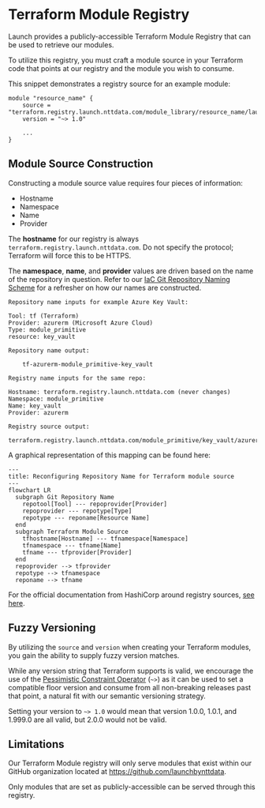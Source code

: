 # Terraform Module Registry

Launch provides a publicly-accessible Terraform Module Registry that can be used to retrieve our modules.

To utilize this registry, you must craft a module source in your Terraform code that points at our registry and the module you wish to consume.

This snippet demonstrates a registry source for an example module:

```hcl
module "resource_name" {
    source = "terraform.registry.launch.nttdata.com/module_library/resource_name/launch"
    version = "~> 1.0"

    ...
}
```

## Module Source Construction

Constructing a module source value requires four pieces of information:

- Hostname 
- Namespace
- Name
- Provider

The **hostname** for our registry is always `terraform.registry.launch.nttdata.com`. Do not specify the protocol; Terraform will force this to be HTTPS.

The **namespace**, **name**, and **provider** values are driven based on the name of the repository in question. Refer to our [IaC Git Repository Naming Scheme](../../../standards/common-development/git/repository/naming-schemes/iac-repository-names.md) for a refresher on how our names are constructed. 

```
Repository name inputs for example Azure Key Vault:

Tool: tf (Terraform)
Provider: azurerm (Microsoft Azure Cloud)
Type: module_primitive
resource: key_vault

Repository name output:

    tf-azurerm-module_primitive-key_vault

Registry name inputs for the same repo:

Hostname: terraform.registry.launch.nttdata.com (never changes)
Namespace: module_primitive
Name: key_vault
Provider: azurerm

Registry source output:

terraform.registry.launch.nttdata.com/module_primitive/key_vault/azurerm

```

A graphical representation of this mapping can be found here:

```mermaid
---
title: Reconfiguring Repository Name for Terraform module source
---
flowchart LR
  subgraph Git Repository Name
    repotool[Tool] --- repoprovider[Provider]
    repoprovider --- repotype[Type]
    repotype --- reponame[Resource Name]
  end
  subgraph Terraform Module Source
    tfhostname[Hostname] --- tfnamespace[Namespace]
    tfnamespace --- tfname[Name]
    tfname --- tfprovider[Provider]
  end
  repoprovider --> tfprovider
  repotype --> tfnamespace
  reponame --> tfname
```

For the official documentation from HashiCorp around registry sources, [see here](https://developer.hashicorp.com/terraform/language/modules/sources#terraform-registry).

## Fuzzy Versioning

By utilizing the `source` and `version` when creating your Terraform modules, you gain the ability to supply fuzzy version matches. 

While any version string that Terraform supports is valid, we encourage the use of the [Pessimistic Constraint Operator](https://developer.hashicorp.com/terraform/language/expressions/version-constraints#-3) (`~>`) as it can be used to set a compatible floor version and consume from all non-breaking releases past that point, a natural fit with our semantic versioning strategy.

Setting your version to `~> 1.0` would mean that version 1.0.0, 1.0.1, and 1.999.0 are all valid, but 2.0.0 would not be valid.

## Limitations

Our Terraform Module registry will only serve modules that exist within our GitHub organization located at https://github.com/launchbynttdata. 

Only modules that are set as publicly-accessible can be served through this registry.
